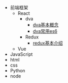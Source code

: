 - 前端框架
  - React
    - dva
      - [dva基本概念](https://github.com/bai3/blog/issues/1)
      - [dva常用es6](https://github.com/bai3/blog/issues/2)
    - Redux
      - [redux基本介绍](https://github.com/bai3/blog/issues/3)
  - Vue
- JavaScript
- html
- css
- Python
- node
